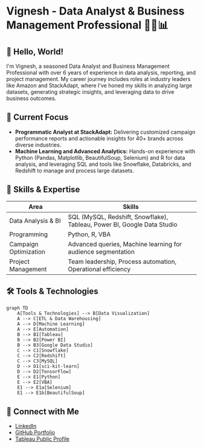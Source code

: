 # Vignesh - Data Analyst & Business Management Professional 👨‍💼📊

## 👋 Hello, World!

I'm Vignesh, a seasoned Data Analyst and Business Management Professional with over 6 years of experience in data analysis, reporting, and project management. My career journey includes roles at industry leaders like Amazon and StackAdapt, where I've honed my skills in analyzing large datasets, generating strategic insights, and leveraging data to drive business outcomes.

## 🚀 Current Focus

- **Programmatic Analyst at StackAdapt:** Delivering customized campaign performance reports and actionable insights for 40+ brands across diverse industries.
- **Machine Learning and Advanced Analytics:** Hands-on experience with Python (Pandas, Matplotlib, BeautifulSoup, Selenium) and R for data analysis, and leveraging SQL and tools like Snowflake, Databricks, and Redshift to manage and process large datasets.

## 💼 Skills & Expertise

| Area | Skills |
|------|--------|
| Data Analysis & BI | SQL (MySQL, Redshift, Snowflake), Tableau, Power BI, Google Data Studio |
| Programming | Python, R, VBA |
| Campaign Optimization | Advanced queries, Machine learning for audience segmentation |
| Project Management | Team leadership, Process automation, Operational efficiency |


## 🛠️ Tools & Technologies

```mermaid
graph TD
    A[Tools & Technologies] --> B[Data Visualization]
    A --> C[ETL & Data Warehousing]
    A --> D[Machine Learning]
    A --> E[Automation]
    B --> B1[Tableau]
    B --> B2[Power BI]
    B --> B3[Google Data Studio]
    C --> C1[Snowflake]
    C --> C2[Redshift]
    C --> C3[MySQL]
    D --> D1[sci-kit-learn]
    D --> D2[TensorFlow]
    E --> E1[Python]
    E --> E2[VBA]
    E1 --> E1a[Selenium]
    E1 --> E1b[BeautifulSoup]
```

## 🔗 Connect with Me

- [LinkedIn](https://www.linkedin.com/in/yourusername)
- [GitHub Portfolio](https://github.com/yourusername)
- [Tableau Public Profile](https://public.tableau.com/profile/yourusername)
